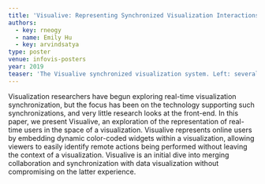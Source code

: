```yaml
---
title: 'Visualive: Representing Synchronized Visualization Interactions'
authors:
  - key: rneogy
  - name: Emily Hu
  - key: arvindsatya
type: poster
venue: infovis-posters
year: 2019
teaser: 'The Visualive synchronized visualization system. Left: several users are interacting simultaneously with the view, with the current user following another user as they brush and zoom into the visualization. Right: the viewing user has hovered over a remote user’s bubble, resulting in the appearance of the purple tracking window that represents the remote user’s screen area.'
---
```

Visualization researchers have begun exploring real-time visualization synchronization, but the focus has been on the technology supporting such synchronizations, and very little research looks at the front-end. In this paper, we present Visualive, an exploration of the representation of real-time users in the space of a visualization. Visualive represents online users by embedding dynamic color-coded widgets within a visualization, allowing viewers to easily identify remote actions being performed without leaving the context of a visualization. Visualive is an initial dive into merging collaboration and synchronization with data visualization without compromising on the latter experience.